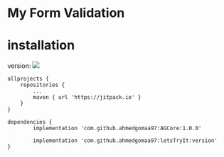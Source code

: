 # My Form Validation

# installation

version: [![](https://jitpack.io/v/ahmedgomaa97/letsTryIt.svg)](https://jitpack.io/#ahmedgomaa97/letsTryIt)


	allprojects {
		repositories {
			...
			maven { url 'https://jitpack.io' }
		}
	}
  
	dependencies {
	        implementation 'com.github.ahmedgomaa97:AGCore:1.0.0'

	        implementation 'com.github.ahmedgomaa97:letsTryIt:version'
	}
